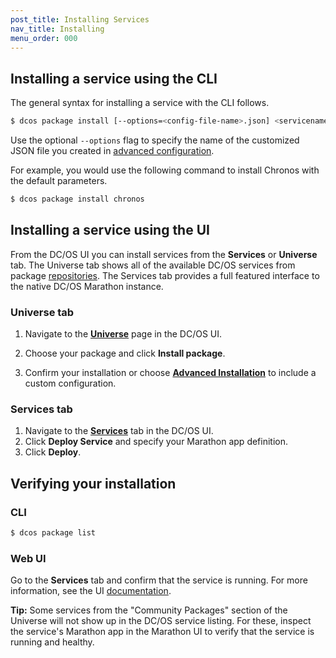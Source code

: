 ```yaml
---
post_title: Installing Services
nav_title: Installing
menu_order: 000
---
```

 
## Installing a service using the CLI

The general syntax for installing a service with the CLI follows. 

```bash
$ dcos package install [--options=<config-file-name>.json] <servicename>
```

Use the optional `--options` flag to specify the name of the customized JSON file you created in [advanced configuration](/docs/1.8/usage/managing-services/config/).

For example, you would use the following command to install Chronos with the default parameters.
    
```bash
$ dcos package install chronos
```
    
## Installing a service using the UI

From the DC/OS UI you can install services from the **Services** or **Universe** tab. The Universe tab shows all of the available DC/OS services from package [repositories](/docs/1.8/usage/repo/). The Services tab provides a full featured interface to the native DC/OS Marathon instance.


### Universe tab

1.  Navigate to the [**Universe**](/docs/1.8/usage/webinterface/#universe) page in the DC/OS UI.

2.  Choose your package and click **Install package**. 

3.  Confirm your installation or choose [**Advanced Installation**](/docs/1.8/usage/managing-services/config/) to include a custom configuration.

### Services tab

1.  Navigate to the [**Services**](/docs/1.8/usage/webinterface/#services) tab in the DC/OS UI.
1.  Click **Deploy Service** and specify your Marathon app definition.
1.  Click **Deploy**. 

## Verifying your installation

### CLI

```bash
$ dcos package list
```

### Web UI

Go to the **Services** tab and confirm that the service is running. For more information, see the UI [documentation](/docs/1.8/usage/webinterface/#services).

**Tip:** Some services from the "Community Packages" section of the Universe will not show up in the DC/OS service listing. For these, inspect the service's Marathon app in the Marathon UI to verify that the service is running and healthy.